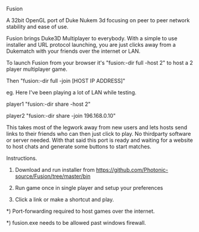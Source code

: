 Fusion



A 32bit OpenGL port of Duke Nukem 3d focusing on peer to peer network stability and ease of use.


Fusion brings Duke3D Multiplayer to everybody. With a simple to use installer and URL protocol launching, you are just clicks away from a Dukematch with your friends over the internet or LAN.


To launch Fusion from your browser it's "fusion:-dir full -host 2" to host a 2 player multiplayer game. 

Then "fusion:-dir full -join [HOST IP ADDRESS]"

eg. Here I've been playing a lot of LAN while testing.

player1 "fusion:-dir share -host 2"

player2 "fusion:-dir share -join 196.168.0.10"

This takes most of the legwork away from new users and lets hosts send links to their friends who can then just click to play. No thirdparty software or server needed. With that said this port is ready and waiting for a website to host chats and generate some buttons to start matches.


Instructions.
1. Download and run installer from https://github.com/Photonic-source/Fusion/tree/master/bin

2. Run game once in single player and setup your preferences

3. Click a link or make a shortcut and play.

  *) Port-forwarding required to host games over the internet.

  *) fusion.exe needs to be allowed past windows firewall.

